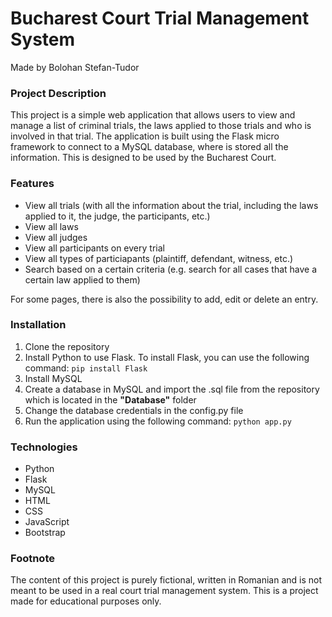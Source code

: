 # Bucharest Court Trial Management System

Made by Bolohan Stefan-Tudor

### Project Description

This project is a simple web application that allows users to view and manage a list of criminal trials, the laws applied to those trials and who is involved in that trial. The application is built using the Flask micro framework to connect to a MySQL database, where is stored all the information. This is designed to be used by the Bucharest Court.

### Features

- View all trials (with all the information about the trial, including the laws applied to it, the judge, the participants, etc.)
- View all laws
- View all judges
- View all participants on every trial
- View all types of particiapants (plaintiff, defendant, witness, etc.)
- Search based on a certain criteria (e.g. search for all cases that have a certain law applied to them)

For some pages, there is also the possibility to add, edit or delete an entry.

### Installation

1. Clone the repository
2. Install Python to use Flask. To install Flask, you can use the following command:
   ``pip install Flask``
3. Install MySQL
4. Create a database in MySQL and import the .sql file from the repository which is located in the **"Database"** folder
5. Change the database credentials in the config.py file
6. Run the application using the following command:
   ``python app.py``

### Technologies

- Python
- Flask
- MySQL
- HTML
- CSS
- JavaScript
- Bootstrap

### Footnote

The content of this project is purely fictional, written in Romanian and is not meant to be used in a real court trial management system. This is a project made for educational purposes only.
